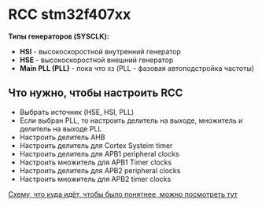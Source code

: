 # RCC stm32f407xx

**Типы генераторов (SYSCLK):**

* **HSI** - высокоскоростной внутренний генератор
* **HSE** - высокоскоростной внешний генератор
* **Main PLL (PLL)** - пока что хз (PLL - фазовая автоподстройка частоты)

## Что нужно, чтобы настроить RCC

* Выбрать источник (HSE, HSI, PLL)
* Если выбран PLL, то настроить делитель на выходе, множитель и делитель на выходе PLL
* Настроить делитель AHB
* Настроить делитель для Cortex Systeim timer
* Настроить делитель для APB1 peripheral clocks
* Настроить множитель для APB1 Timer clocks
* Настроить делитель для APB2 peripheral clocks
* Настроить множитель для APB2 timer clocks

[Схему, что куда идёт, чтобы было понятнее, можно посмотреть тут](https://emil0zulkarnaev.github.io/#4)
